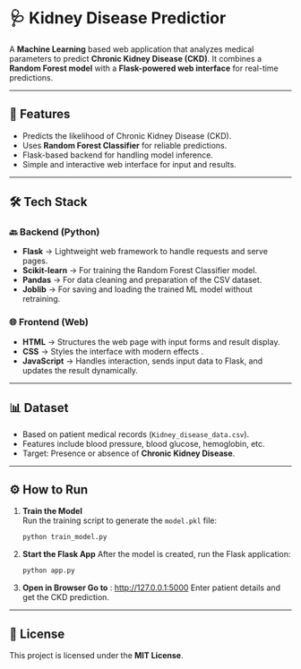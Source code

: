 # 🩺 Kidney Disease Predictior

A **Machine Learning** based web application that analyzes medical parameters to predict **Chronic Kidney Disease (CKD)**.  It combines a **Random Forest model** with a **Flask-powered web interface** for real-time predictions.  

---

## 🚀 Features  
-  Predicts the likelihood of Chronic Kidney Disease (CKD).  
-  Uses **Random Forest Classifier** for reliable predictions.  
-  Flask-based backend for handling model inference.  
-  Simple and interactive web interface for input and results.  

---

## 🛠️ Tech Stack  

### 🔙 Backend (Python)  
- **Flask** → Lightweight web framework to handle requests and serve pages.  
- **Scikit-learn** → For training the Random Forest Classifier model.  
- **Pandas** → For data cleaning and preparation of the CSV dataset.  
- **Joblib** → For saving and loading the trained ML model without retraining.  

### 🌐 Frontend (Web)  
- **HTML** → Structures the web page with input forms and result display.  
- **CSS** → Styles the interface with modern effects .  
- **JavaScript** → Handles interaction, sends input data to Flask, and updates the result dynamically.  

---

## 📊 Dataset  
- Based on patient medical records (`Kidney_disease_data.csv`).  
- Features include blood pressure, blood glucose, hemoglobin, etc.  
- Target: Presence or absence of **Chronic Kidney Disease**.  

---

## ⚙️ How to Run  

1. **Train the Model**  
   Run the training script to generate the `model.pkl` file:  
   ```bash
   python train_model.py
   ```
2. **Start the Flask App**
   After the model is created, run the Flask application:
   ```bash
   python app.py
   ```
3. **Open in Browser Go to** :
http://127.0.0.1:5000
Enter patient details and get the CKD prediction.

---

## 📜 License  
This project is licensed under the **MIT License**.  

